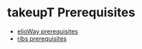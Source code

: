 # takeupT Prerequisites
- [elioWay prerequisites](/prerequisites.html)
- [ribs prerequisites](/ribs/prerequisites.html)
